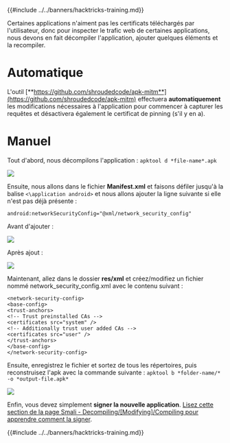 {{#include ../../banners/hacktricks-training.md}}

Certaines applications n'aiment pas les certificats téléchargés par l'utilisateur, donc pour inspecter le trafic web de certaines applications, nous devons en fait décompiler l'application, ajouter quelques éléments et la recompiler.

# Automatique

L'outil [**https://github.com/shroudedcode/apk-mitm**](https://github.com/shroudedcode/apk-mitm) effectuera **automatiquement** les modifications nécessaires à l'application pour commencer à capturer les requêtes et désactivera également le certificat de pinning (s'il y en a).

# Manuel

Tout d'abord, nous décompilons l'application : `apktool d *file-name*.apk`

![](../../images/img9.png)

Ensuite, nous allons dans le fichier **Manifest.xml** et faisons défiler jusqu'à la balise `<\application android>` et nous allons ajouter la ligne suivante si elle n'est pas déjà présente :

`android:networkSecurityConfig="@xml/network_security_config"`

Avant d'ajouter :

![](../../images/img10.png)

Après ajout :

![](../../images/img11.png)

Maintenant, allez dans le dossier **res/xml** et créez/modifiez un fichier nommé network_security_config.xml avec le contenu suivant :
```markup
<network-security-config>
<base-config>
<trust-anchors>
<!-- Trust preinstalled CAs -->
<certificates src="system" />
<!-- Additionally trust user added CAs -->
<certificates src="user" />
</trust-anchors>
</base-config>
</network-security-config>
```
Ensuite, enregistrez le fichier et sortez de tous les répertoires, puis reconstruisez l'apk avec la commande suivante : `apktool b *folder-name/* -o *output-file.apk*`

![](../../images/img12.png)

Enfin, vous devez simplement **signer la nouvelle application**. [Lisez cette section de la page Smali - Decompiling/\[Modifying\]/Compiling pour apprendre comment la signer](smali-changes.md#sing-the-new-apk).

{{#include ../../banners/hacktricks-training.md}}
